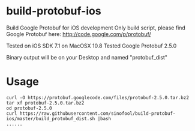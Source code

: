 build-protobuf-ios
==================

Build Google Protobuf for iOS development
Only build script, please find Google Protobuf here: http://code.google.com/p/protobuf/

Tested on iOS SDK 7.1 on MacOSX 10.8
Tested Google Protobuf 2.5.0

Binary output will be on your Desktop and named "protobuf_dist"

Usage
=================
```
curl -O https://protobuf.googlecode.com/files/protobuf-2.5.0.tar.bz2
tar xf protobuf-2.5.0.tar.bz2
od protobuf-2.5.0
curl https://raw.githubusercontent.com/sinofool/build-protobuf-ios/master/build_protobuf_dist.sh |bash
......
```

